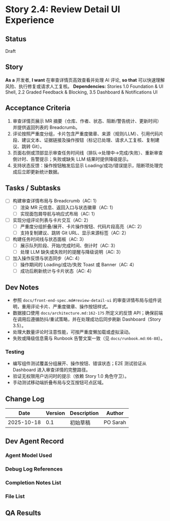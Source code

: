 # Story 2.4: Review Detail UI Experience

## Status
Draft

## Story
**As a** 开发者,
**I want** 在审查详情页高效查看并处理 AI 评论,
**so that** 可以快速理解风险、执行修复或请求人工复核。
**Dependencies:** Stories 1.0 Foundation & UI Shell, 2.2 Graded Feedback & Blocking, 3.5 Dashboard & Notifications UI

## Acceptance Criteria
1. 审查详情页展示 MR 摘要（仓库、作者、状态、阻断/警告统计、更新时间）并提供返回列表的 Breadcrumb。
2. 评论按照严重度分组，卡片包含严重度徽章、来源（规则/LLM）、引用代码片段、建议文本、证据链接及操作按钮（标记已处理、请求人工复核、复制建议、跳转 Git）。
3. 页面右侧或顶部显示审查任务时间线（排队→处理中→完成/失败）、重新审查倒计时、告警提示；失败或缺失 LLM 结果时提供降级提示。
4. 支持状态反馈：操作按钮触发后显示 Loading/成功/错误提示，阻断项处理完成后立即更新统计数据。

## Tasks / Subtasks
- [ ] 构建审查详情布局与 Breadcrumb（AC: 1）
  - [ ] 渲染 MR 元信息、返回入口与状态徽章（AC: 1）
  - [ ] 实现面包屑导航与响应式布局（AC: 1）
- [ ] 实现分组评论列表与卡片交互（AC: 2）
  - [ ] 严重度分组折叠/展开、卡片操作按钮、代码片段高亮（AC: 2）
  - [ ] 支持复制建议、跳转 Git URL、显示来源标签（AC: 2）
- [ ] 构建任务时间线与状态面板（AC: 3）
  - [ ] 展示队列阶段、开始/完成时间、倒计时（AC: 3）
  - [ ] 处理 LLM 缺失或失败时的提醒与降级说明（AC: 3）
- [ ] 加入操作反馈与状态同步（AC: 4）
  - [ ] 操作期间的 Loading/成功/失败 Toast 或 Banner（AC: 4）
  - [ ] 成功后刷新统计与卡片状态（AC: 4）

## Dev Notes
- 参照 `docs/front-end-spec.md#review-detail-ui` 的审查详情布局与组件说明，重用评论卡片、严重度徽章、操作按钮样式。
- 数据接口使用 `docs/architecture.md:162-175` 所定义的反馈 API；确保前端在调用后遵循防抖/重试策略，并在处理成功后同步刷新 Dashboard（Story 3.5）。
- 处理大数量评论时注意性能，可按严重度懒加载或虚拟滚动。
- 失败或降级信息需与 Runbook 告警文案一致（见 `docs/runbook.md:66-88`）。

### Testing
- 编写组件测试覆盖分组展开、操作按钮、错误状态；E2E 测试验证从 Dashboard 进入审查详情的完整路径。
- 验证无权限用户访问时的提示（依赖 Story 1.0 角色守卫）。
- 手动测试移动端折叠布局与交互按钮可点区域。

## Change Log
| Date | Version | Description | Author |
| --- | --- | --- | --- |
| 2025-10-18 | 0.1 | 初始草稿 | PO Sarah |

## Dev Agent Record

### Agent Model Used

### Debug Log References

### Completion Notes List

### File List

## QA Results
